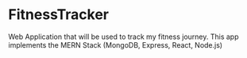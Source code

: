 # FitnessTracker
Web Application that will be used to track my fitness journey. This app implements the MERN Stack (MongoDB, Express, React, Node.js)
